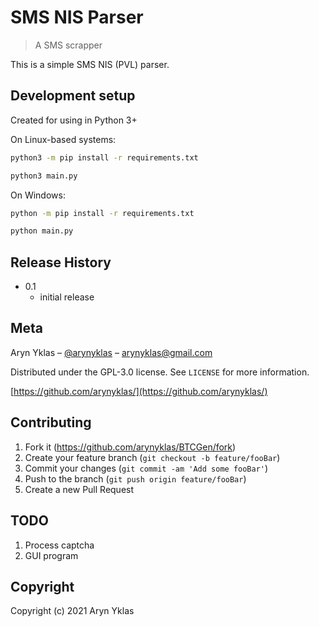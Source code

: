# SMS NIS Parser
> A SMS scrapper

This is a simple SMS NIS (PVL) parser.

## Development setup

Created for using in Python 3+

On Linux-based systems:
```sh
python3 -m pip install -r requirements.txt
```
```sh
python3 main.py
```

On Windows:
```sh
python -m pip install -r requirements.txt
```
```sh
python main.py
```

## Release History

* 0.1
    * initial release

## Meta

Aryn Yklas – [@arynyklas](https://t.me/arynyklas) – arynyklas@gmail.com

Distributed under the GPL-3.0 license. See ``LICENSE`` for more information.

[https://github.com/arynyklas/](https://github.com/arynyklas/)

## Contributing

1. Fork it (<https://github.com/arynyklas/BTCGen/fork>)
2. Create your feature branch (`git checkout -b feature/fooBar`)
3. Commit your changes (`git commit -am 'Add some fooBar'`)
4. Push to the branch (`git push origin feature/fooBar`)
5. Create a new Pull Request

## TODO

1. Process captcha
2. GUI program

## Copyright

Copyright (c) 2021 Aryn Yklas
